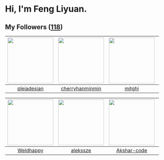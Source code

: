 # Hi, I'm Feng Liyuan.

## My Followers ([118](https://github.com/SunRunAway?tab=followers))

| <img src="https://avatars.githubusercontent.com/u/46620760?v=4" width="150" height="150" /> | <img src="https://avatars.githubusercontent.com/u/83270523?v=4" width="150" height="150" /> | <img src="https://avatars.githubusercontent.com/u/55898975?v=4" width="150" height="150" /> | <img src="https://avatars.githubusercontent.com/u/71307974?v=4" width="150" height="150" /> |
| :-----------------------------------------------------------------------------------------: | :-----------------------------------------------------------------------------------------: | :-----------------------------------------------------------------------------------------: | :-----------------------------------------------------------------------------------------: |
|                        [pleiadesian](https://github.com/pleiadesian)                        |                    [cherryhanminmin](https://github.com/cherryhanminmin)                    |                             [mitghi](https://github.com/mitghi)                             |                       [StevenJokess](https://github.com/StevenJokess)                       |

| <img src="https://avatars.githubusercontent.com/u/113218208?v=4" width="150" height="150" /> | <img src="https://avatars.githubusercontent.com/u/65283311?v=4" width="150" height="150" /> | <img src="https://avatars.githubusercontent.com/u/59618640?v=4" width="150" height="150" /> | <img src="https://avatars.githubusercontent.com/u/51537937?v=4" width="150" height="150" /> |
| :------------------------------------------------------------------------------------------: | :-----------------------------------------------------------------------------------------: | :-----------------------------------------------------------------------------------------: | :-----------------------------------------------------------------------------------------: |
|                           [Weldhappy](https://github.com/Weldhappy)                          |                           [alekssze](https://github.com/alekssze)                           |                        [Akshar-code](https://github.com/Akshar-code)                        |                 [SunRunAwayAwayAway](https://github.com/SunRunAwayAwayAway)                 |